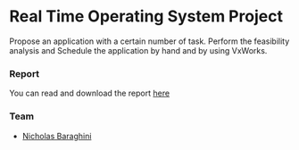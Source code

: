 # Real Time Operating System Project
Propose an application with a certain number of task. Perform the feasibility analysis and Schedule the application by hand and by using VxWorks.

### Report
You can read and download the report [here](https://github.com/NicholasBaraghini/Real-Time-Operating-System-Project/files/7914310/Assignment_RTSApart2_BaraghiniNicholas_CurtoFabio.pdf)

### Team

- [Nicholas Baraghini](https://github.com/NicholasBaraghini) 
